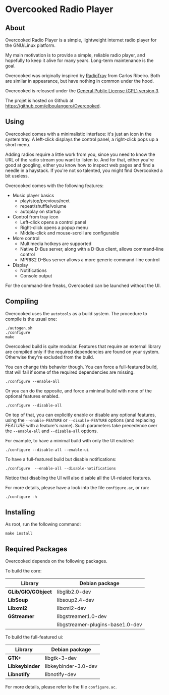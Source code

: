 Overcooked Radio Player
=======================



About
-----

Overcooked Radio Player is a simple, lightweight internet radio player for the
GNU/Linux platform.

My main motivation is to provide a simple, reliable radio player, and hopefully
to keep it alive for many years. Long-term maintenance is the goal.

Overcooked was originally inspired by [RadioTray](http://radiotray.sourceforge.net/)
from Carlos Ribeiro. Both are similar in appearance, but have nothing in common
under the hood.

Overcooked is released under the [General Public License (GPL) version 3](LICENSE).

The projet is hosted on Github at <https://github.com/elboulangero/Overcooked>.



Using
-----

Overcooked comes with a minimalistic interface: it's just an icon in the system tray.
A left-click displays the control panel, a right-click pops up a short menu.

Adding radios require a little work from you, since you need to know the URL of
the radio stream you want to listen to. And for that, either you're good at 
googling, either you know how to inspect web pages and find a needle in a
haystack. If you're not so talented, you might find Overcooked a bit useless.

Overcooked comes with the following features:
- Music player basics
  - play/stop/previous/next
  - repeat/shuffle/volume
  - autoplay on startup
- Control from tray icon
  - Left-click opens a control panel
  - Right-click opens a popup menu
  - Middle-click and mouse-scroll are configurable
- More control
  - Multimedia hotkeys are supported
  - Native D-Bus server, along with a D-Bus client, allows command-line control
  - MPRIS2 D-Bus server allows a more generic command-line control
- Display
  - Notifications
  - Console output

For the command-line freaks, Overcooked can be launched without the UI.



Compiling
---------

Overcooked uses the `autotools` as a build system.
The procedure to compile is the usual one:

	./autogen.sh
	./configure
	make

Overcooked build is quite modular. Features that require an external library
are compiled only if the required dependencies are found on your system.
Otherwise they're excluded from the build.

You can change this behavior though. You can force a full-featured build, that
will fail if some of the required dependencies are missing.

	./configure --enable-all

Or you can do the opposite, and force a minimal build with none of the optional
features enabled.

	./configure --disable-all

On top of that, you can explicitly enable or disable any optional features,
using the `--enable-FEATURE` or `--disable-FEATURE` options (and replacing
*FEATURE* with a feature's name). Such parameters take precedence over the
`--enable-all` and `--disable-all` options.

For example, to have a minimal build with only the UI enabled:

	./configure --disable-all --enable-ui

To have a full-featured build but disable notifications:

	./configure  --enable-all --disable-notifications

Notice that disabling the UI will also disable all the UI-related features.

For more details, please have a look into the file `configure.ac`, or run:

	./configure -h



Installing
----------

As root, run the following command:

	make install



Required Packages
-----------------

Overcooked depends on the following packages.

To build the core:

|       Library         |         Debian package           |
| --------------------- | -------------------------------- |
| __GLib/GIO/GObject__	| libglib2.0-dev                   |
| __LibSoup__		| libsoup2.4-dev                   |
| __Libxml2__		| libxml2-dev                      |
| __GStreamer__		| libgstreamer1.0-dev              |
|			| libgstreamer-plugins-base1.0-dev |            

To build the full-featured ui:

|       Library         |    Debian package    |
| --------------------- | -------------------- |
| __GTK+__		| libgtk-3-dev         |
| __Libkeybinder__	| libkeybinder-3.0-dev |
| __Libnotify__		| libnotify-dev        |

For more details, please refer to the file `configure.ac`.

